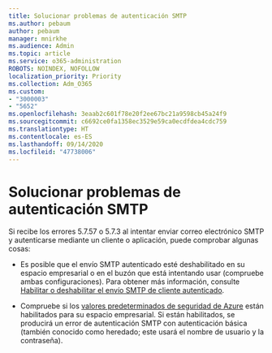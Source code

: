 ```yaml
---
title: Solucionar problemas de autenticación SMTP
ms.author: pebaum
author: pebaum
manager: mnirkhe
ms.audience: Admin
ms.topic: article
ms.service: o365-administration
ROBOTS: NOINDEX, NOFOLLOW
localization_priority: Priority
ms.collection: Adm_O365
ms.custom:
- "3000003"
- "5652"
ms.openlocfilehash: 3eaab2c601f78e20f2ee67bc21a9598cb45a24f9
ms.sourcegitcommit: c6692ce0fa1358ec3529e59ca0ecdfdea4cdc759
ms.translationtype: HT
ms.contentlocale: es-ES
ms.lasthandoff: 09/14/2020
ms.locfileid: "47738006"
---
```

# <a name="solving-smtp-authentication-issues"></a>Solucionar problemas de autenticación SMTP

Si recibe los errores 5.7.57 o 5.7.3 al intentar enviar correo electrónico SMTP y autenticarse mediante un cliente o aplicación, puede comprobar algunas cosas:

- Es posible que el envío SMTP autenticado esté deshabilitado en su espacio empresarial o en el buzón que está intentando usar (compruebe ambas configuraciones). Para obtener más información, consulte [Habilitar o deshabilitar el envío SMTP de cliente autenticado](https://docs.microsoft.com/exchange/clients-and-mobile-in-exchange-online/authenticated-client-smtp-submission).

- Compruebe si los [valores predeterminados de seguridad de Azure](https://docs.microsoft.com/azure/active-directory/fundamentals/concept-fundamentals-security-defaults) están habilitados para su espacio empresarial. Si están habilitados, se producirá un error de autenticación SMTP con autenticación básica (también conocido como heredado; este usará el nombre de usuario y la contraseña).
